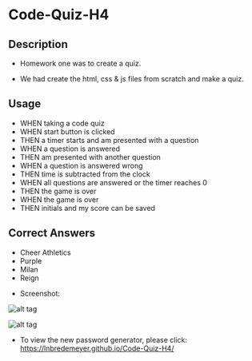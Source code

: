 # Code-Quiz-H4

## Description

- Homework one was to create a quiz.

- We had create the html, css & js files from scratch and make a quiz.

## Usage

* WHEN taking a code quiz
* WHEN start button is clicked
* THEN a timer starts and am presented with a question
* WHEN a question is answered
* THEN am presented with another question
* WHEN a question is answered wrong
* THEN time is subtracted from the clock
* WHEN all questions are answered or the timer reaches 0
* THEN the game is over
* WHEN the game is over
* THEN initials and my score can be saved

## Correct Answers

* Cheer Athletics
* Purple
* Milan
* Reign

- Screenshot:

![alt tag](https://user-images.githubusercontent.com/99215212/161406893-2b012c43-df15-4e54-bab6-39816a14a046.png "screenshot")

![alt tag](https://user-images.githubusercontent.com/99215212/161406904-a06ca0da-c37f-4d33-959e-49a1c2a1001e.png "screenshot")


- To view the new password generator, please click: https://lnbredemeyer.github.io/Code-Quiz-H4/
```
